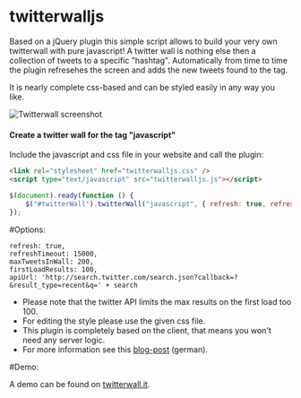 # twitterwalljs

Based on a jQuery plugin this simple script allows to build your very own twitterwall with pure javascript! A twitter wall is nothing else then a collection of tweets to a specific "hashtag". Automatically from time to time the plugin refresehes the screen and adds the new tweets found to the tag.

It is nearly complete css-based and can be styled easily in any way you like.

![Twitterwall screenshot](https://raw.github.com/robbz/twitterwalljs/master/screenshot.png)

#### Create a twitter wall for the tag "javascript"

Include the javascript and css file in your website and call the plugin:

``` html
<link rel="stylesheet" href="twitterwalljs.css" />
<script type="text/javascript" src="twitterwalljs.js"></script>
```

```javascript
$(document).ready(function () {
    $("#twitterWall").twitterWall("javascript", { refresh: true, refreshTimeout: 5000 });
});
```

#Options:

```
refresh: true,
refreshTimeout: 15000,            
maxTweetsInWall: 200,
firstLoadResults: 100,
apiUrl: 'http://search.twitter.com/search.json?callback=?&result_type=recent&q=' + search
```

* Please note that the twitter API limits the max results on the first load too 100.
* For editing the style please use the given css file.
* This plugin is completely based on the client, that means you won't need any server logic.
* For more information see this <a href="http://devangelist.de/twitterwall-mit-javascript-twitterwalljs/">blog-post</a> (german).

#Demo:

A demo can be found on <a href="http://www.twitterwall.it/de/twitter/suedtirol.aspx">twitterwall.it</a>.